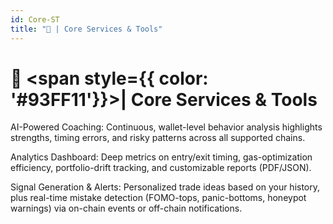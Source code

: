 ```yaml
---
id: Core-ST
title: "🔧 | Core Services & Tools"
---
```


# 🔧 <span style={{ color: '#93FF11'}}>| Core Services & Tools</span>

AI-Powered Coaching: Continuous, wallet-level behavior analysis highlights strengths, timing errors, and risky patterns across all supported chains.

Analytics Dashboard: Deep metrics on entry/exit timing, gas-optimization efficiency, portfolio-drift tracking, and customizable reports (PDF/JSON).

Signal Generation & Alerts: Personalized trade ideas based on your history, plus real-time mistake detection (FOMO-tops, panic-bottoms, honeypot warnings) via on-chain events or off-chain notifications.

